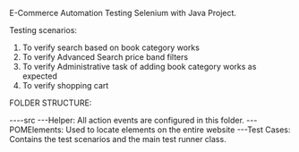 E-Commerce Automation Testing Selenium with Java Project. 

Testing scenarios: 

1. To verify search based on book category works
2. To verify Advanced Search price band filters
3. To verify Administrative task of adding book category works as expected
4. To verify shopping cart


FOLDER STRUCTURE:

----src
  ---Helper: All action events are configured in this folder.
  ---POMElements: Used to locate elements on the entire website
  ---Test Cases: Contains the test scenarios and the main test runner class.
